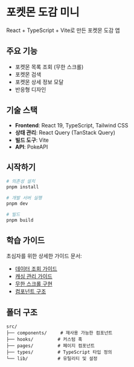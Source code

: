 # 포켓몬 도감 미니

React + TypeScript + Vite로 만든 포켓몬 도감 앱

## 주요 기능

- 포켓몬 목록 조회 (무한 스크롤)
- 포켓몬 검색
- 포켓몬 상세 정보 모달
- 반응형 디자인

## 기술 스택

- **Frontend**: React 19, TypeScript, Tailwind CSS
- **상태 관리**: React Query (TanStack Query)
- **빌드 도구**: Vite
- **API**: PokeAPI

## 시작하기

```bash
# 의존성 설치
pnpm install

# 개발 서버 실행
pnpm dev

# 빌드
pnpm build
```

## 학습 가이드

초심자를 위한 상세한 가이드 문서:

- [데이터 조회 가이드](./docs/data-fetching.md)
- [캐싱 관리 가이드](./docs/caching.md)
- [무한 스크롤 구현](./docs/infinite-scroll.md)
- [컴포넌트 구조](./docs/components.md)

## 폴더 구조

```
src/
├── components/     # 재사용 가능한 컴포넌트
├── hooks/         # 커스텀 훅
├── pages/         # 페이지 컴포넌트
├── types/         # TypeScript 타입 정의
└── lib/           # 유틸리티 및 설정
```
